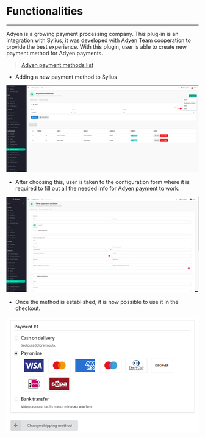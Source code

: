 # Functionalities

---
Adyen is a growing payment processing company. This plug-in is an integration with Sylius, it was developed with Adyen Team cooperation to provide the best experience.
With this plugin, user is able to create new payment method for Adyen payments.

>[Adyen payment methods list](https://www.adyen.com/payment-methods)

- Adding a new payment method to Sylius
<div align="center">
    <img src="./images/adyen_methods.png"/>
</div>

- After choosing this, user is taken to the configuration form where it is required to fill out all the needed info for Adyen payment to work.

<div align="center">
    <img src="./images/adyen_create.png"/>
</div>

- Once the method is established, it is now possible to use it in the checkout. 

<div align="center">
    <img src="./choose-payment.png"/>
</div>

